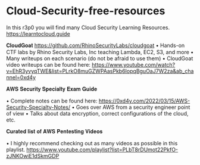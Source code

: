 # Cloud-Security-free-resources
In this r3p0 you will find many Cloud Security Learning Resources.
https://learntocloud.guide
 
  𝐂𝐥𝐨𝐮𝐝𝐆𝐨𝐚𝐭 
https://github.com/RhinoSecurityLabs/cloudgoat
  • Hands-on CTF labs by Rhino Security Labs, Inc teaching Lambda, EC2, S3, and more
  • Many writeups on each scenario (do not be afraid to use them)
  • CloudGoat video writeups can be found here: https://www.youtube.com/watch?v=EhR3yvyqTWE&list=PLrkO8muGZWPAasPkb6IopqBguOaJ7W2za&ab_channel=0xd4y

𝐀𝐖𝐒 𝐒𝐞𝐜𝐮𝐫𝐢𝐭𝐲 𝐒𝐩𝐞𝐜𝐢𝐚𝐥𝐭𝐲 𝐄𝐱𝐚𝐦 𝐆𝐮𝐢𝐝𝐞

• Complete notes can be found here: https://0xd4y.com/2022/03/15/AWS-Security-Specialty-Notes/
• Goes over AWS from a security engineer point of view
• Talks about data encryption, correct configurations of the cloud, etc.

𝐂𝐮𝐫𝐚𝐭𝐞𝐝 𝐥𝐢𝐬𝐭 𝐨𝐟 𝐀𝐖𝐒 𝐏𝐞𝐧𝐭𝐞𝐬𝐭𝐢𝐧𝐠 𝐕𝐢𝐝𝐞𝐨𝐬
 
• I highly recommend checking out as many videos as possible in this playlist.
https://www.youtube.com/playlist?list=PLbT8rDUmot22PkfO-zJNKOwiE1dSkmGDP